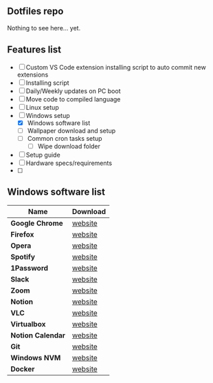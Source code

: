 ## Dotfiles repo

Nothing to see here... yet.

## Features list

- [ ] Custom VS Code extension installing script to auto commit new extensions 
- [ ] Installing script
- [ ] Daily/Weekly updates on PC boot
- [ ] Move code to compiled language
- [ ] Linux setup
- [ ] Windows setup
  - [x] Windows software list
  - [ ] Wallpaper download and setup
  - [ ] Common cron tasks setup
    - [ ] Wipe download folder
- [ ] Setup guide
- [ ] Hardware specs/requirements
- [ ] 

## Windows software list

| Name                | Download                                                             |
|---------------------|----------------------------------------------------------------------|
| **Google Chrome**   |  [website](https://www.google.com/chrome/dr/download/)               |
| **Firefox**         |  [website](https://www.mozilla.org/en-US/firefox/windows/)           |
| **Opera**           |  [website](https://www.opera.com/)                                   |
| **Spotify**         |  [website](https://www.spotify.com/us/download/windows/)             |
| **1Password**       |  [website](https://1password.com/downloads/windows/)                 |
| **Slack**           |  [website](https://slack.com/downloads/windows)                      |
| **Zoom**            |  [website](https://zoom.us/download)                                 |
| **Notion**          |  [website](https://www.notion.so/desktop)                            |
| **VLC**             |  [website](https://www.videolan.org/vlc/)                            |
| **Virtualbox**      |  [website](https://www.virtualbox.org/wiki/Downloads)                |
| **Notion Calendar** |  [website](https://www.notion.so/product/calendar/download/windows)  |
| **Git**             |  [website](https://git-scm.com/download/win)                         |
| **Windows NVM**     |  [website](https://github.com/coreybutler/nvm-windows)               |
| **Docker**          |  [website](https://docs.docker.com/desktop/install/windows-install/) |